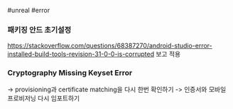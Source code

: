 #unreal #error

### 패키징 안드 초기설정

https://stackoverflow.com/questions/68387270/android-studio-error-installed-build-tools-revision-31-0-0-is-corrupted 보고 적용

### Cryptography Missing Keyset Error

-> provisioning과 certificate matching을 다시 한번 확인하기
-> 인증서와 모바일 프로비저닝 다시 임포트하기









